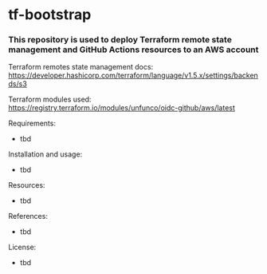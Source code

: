 # tf-bootstrap

### This repository is used to deploy Terraform remote state management and GitHub Actions resources to an AWS account

Terraform remotes state management docs: https://developer.hashicorp.com/terraform/language/v1.5.x/settings/backends/s3

Terraform modules used: https://registry.terraform.io/modules/unfunco/oidc-github/aws/latest

Requirements:
 - tbd

Installation and usage:
 - tbd

Resources:
 - tbd

References:
 - tbd

License:
 - tbd